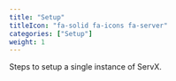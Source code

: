 ```yaml
---
title: "Setup"
titleIcon: "fa-solid fa-icons fa-server"
categories: ["Setup"]
weight: 1
---
```


Steps to setup a single instance of ServX.